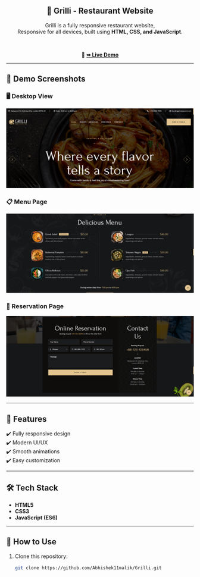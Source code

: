 <div align="center">
  <h2 align="center">🍴 Grilli - Restaurant Website</h2>

  Grilli is a fully responsive restaurant website, <br/>
  Responsive for all devices, built using **HTML, CSS, and JavaScript**.

  <br/>

  🔗 <a href="https://codewithsadee.github.io/grilli/" target="_blank"><strong>➥ Live Demo</strong></a>
</div>

---

## 📸 Demo Screenshots  

### 🖥️ Desktop View  
![Desktop Demo](./SSSSS1.png "Desktop Demo")

### 📋 Menu Page  
![Menu Page](./SSSSS2.png "Menu Page")

### 📅 Reservation Page  
![Reservation Page](./SSSSS3.png "Reservation Page")

---

## 🚀 Features
✔️ Fully responsive design  
✔️ Modern UI/UX  
✔️ Smooth animations  
✔️ Easy customization  

---

## 🛠️ Tech Stack
- **HTML5**
- **CSS3**
- **JavaScript (ES6)**

---

## 📂 How to Use
1. Clone this repository:
   ```bash
   git clone https://github.com/Abhishek11malik/Grilli.git
